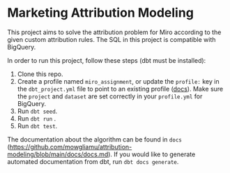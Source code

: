 # Marketing Attribution Modeling
This project aims to solve the attribution problem for Miro according to the given custom attribution rules. The SQL in this project is compatible with BigQuery.

In order to run this project, follow these steps (dbt must be installed):
1. Clone this repo.
2. Create a profile named `miro_assignment`, or update the `profile:` key in the
`dbt_project.yml` file to point to an existing profile ([docs](https://docs.getdbt.com/docs/configure-your-profile)). Make sure the `project` and `dataset` are set correctly in your `profile.yml` for BigQuery.
3. Run `dbt seed`.
4. Run `dbt run` .
5. Run `dbt test`.

The documentation about the algorithm can be found in `docs` (https://github.com/mowgliamu/attribution-modeling/blob/main/docs/docs.md). If you would like to generate automated documentation from dbt, run `dbt docs generate`.

